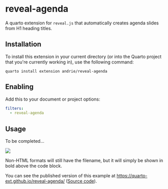 # reveal-agenda

A quarto extension for `reveal.js` that automatically creates agenda slides from H1 heading titles.

## Installation

To install this extension in your current directory (or into the Quarto project that you're currently working in),  use the following command:

```
quarto install extension andrie/reveal-agenda
```

## Enabling

Add this to your document or project options:

```yaml
filters:
  - reveal-agenda
```

## Usage

To be completed...


![](https://user-images.githubusercontent.com/104391/178159800-e3b74510-97e7-469c-87cf-b49cac8602f9.png)

Non-HTML formats will still have the filename, but it will simply be shown in bold above the code block.

You can see the published version of this example at <https://quarto-ext.github.io/reveal-agenda/> ([Source code](example.qmd)).

